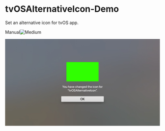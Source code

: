 # tvOSAlternativeIcon-Demo
Set an alternative icon for tvOS app.

Manual![Medium](https://medium.com/@devarty/set-an-alternative-icon-for-tvos-app-6fb1420b6587)

![tvOS Alternative app icon](https://github.com/devarty/tvOSAlternativeIcon-Demo/blob/master/tvOSSetAlternativeIcon.jpg)
